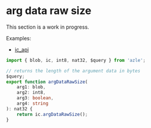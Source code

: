 # arg data raw size

This section is a work in progress.

Examples:

-   [ic_api](https://github.com/demergent-labs/azle/blob/main/examples/ic_api)

```typescript
import { blob, ic, int8, nat32, $query } from 'azle';

// returns the length of the argument data in bytes
$query;
export function argDataRawSize(
    arg1: blob,
    arg2: int8,
    arg3: boolean,
    arg4: string
): nat32 {
    return ic.argDataRawSize();
}
```
